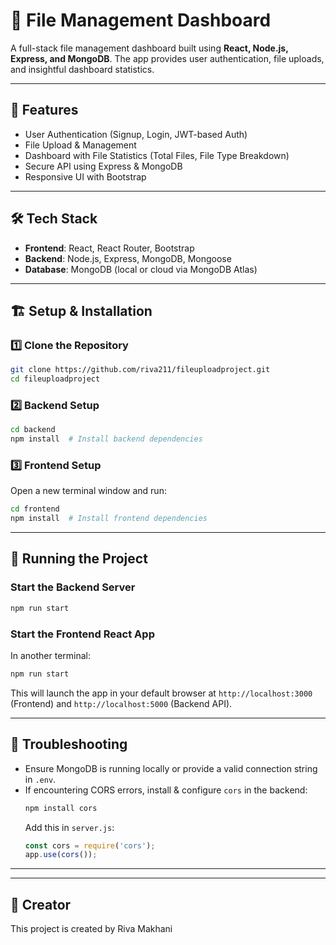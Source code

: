 # 📁 File Management Dashboard

A full-stack file management dashboard built using **React, Node.js, Express, and MongoDB**. The app provides user authentication, file uploads, and insightful dashboard statistics.

---

## 🚀 Features
- User Authentication (Signup, Login, JWT-based Auth)
- File Upload & Management
- Dashboard with File Statistics (Total Files, File Type Breakdown)
- Secure API using Express & MongoDB
- Responsive UI with Bootstrap

---

## 🛠️ Tech Stack
- **Frontend**: React, React Router, Bootstrap
- **Backend**: Node.js, Express, MongoDB, Mongoose
- **Database**: MongoDB (local or cloud via MongoDB Atlas)

---

## 🏗️ Setup & Installation

### 1️⃣ Clone the Repository
```bash
git clone https://github.com/riva211/fileuploadproject.git
cd fileuploadproject
```

### 2️⃣ Backend Setup
```bash
cd backend
npm install  # Install backend dependencies
```



### 3️⃣ Frontend Setup
Open a new terminal window and run:
```bash
cd frontend
npm install  # Install frontend dependencies
```

---

## 🚦 Running the Project

### Start the Backend Server
```bash
npm run start
```

### Start the Frontend React App
In another terminal:
```bash
npm run start
```

This will launch the app in your default browser at `http://localhost:3000` (Frontend) and `http://localhost:5000` (Backend API).

---

## 🐞 Troubleshooting
- Ensure MongoDB is running locally or provide a valid connection string in `.env`.
- If encountering CORS errors, install & configure `cors` in the backend:
  ```bash
  npm install cors
  ```
  Add this in `server.js`:
  ```javascript
  const cors = require('cors');
  app.use(cors());
  ```

---



---

## 📜 Creator
This project is created by Riva Makhani

